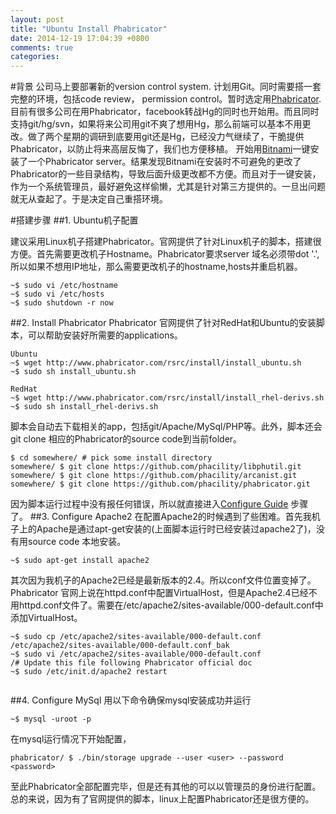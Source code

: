 ```yaml
---
layout: post
title: "Ubuntu Install Phabricator"
date: 2014-12-19 17:04:39 +0800
comments: true
categories: 
---
```

#背景
公司马上要部署新的version control system. 计划用Git。同时需要搭一套完整的环境，包括code review， permission control。暂时选定用[Phabricator](http://phabricator.org/). 目前有很多公司在用Phabricator，facebook转战Hg的同时也开始用。而且同时支持git/hg/svn，如果将来公司用git不爽了想用Hg，那么前端可以基本不用更改。做了两个星期的调研到底要用git还是Hg，已经没力气继续了，干脆提供Phabricator，以防止将来高层反悔了，我们也方便移植。
开始用[Bitnami](https://bitnami.com/stack/phabricator)一键安装了一个Phabricator server。结果发现Bitnami在安装时不可避免的更改了Phabricator的一些目录结构，导致后面升级更改都不方便。而且对于一键安装，作为一个系统管理员，最好避免这样偷懒，尤其是针对第三方提供的。一旦出问题就无从查起了。于是决定自己重搭环境。
<!-- more -->
#搭建步骤
##1. Ubuntu机子配置

建议采用Linux机子搭建Phabricator。官网提供了针对Linux机子的脚本，搭建很方便。首先需要更改机子Hostname。Phabricator要求server 域名必须带dot '.',所以如果不想用IP地址，那么需要更改机子的hostname,hosts并重启机器。

```
~$ sudo vi /etc/hostname
~$ sudo vi /etc/hosts
~$ sudo shutdown -r now
```
##2. Install Phabricator
Phabricator 官网提供了针对RedHat和Ubuntu的安装脚本，可以帮助安装好所需要的applications。

```
Ubuntu
~$ wget http://www.phabricator.com/rsrc/install/install_ubuntu.sh
~$ sudo sh install_ubuntu.sh

RedHat
~$ wget http://www.phabricator.com/rsrc/install/install_rhel-derivs.sh
~$ sudo sh install_rhel-derivs.sh
```
脚本会自动去下载相关的app，包括git/Apache/MySql/PHP等。此外，脚本还会git clone 相应的Phabricator的source code到当前folder。

```
$ cd somewhere/ # pick some install directory
somewhere/ $ git clone https://github.com/phacility/libphutil.git
somewhere/ $ git clone https://github.com/phacility/arcanist.git
somewhere/ $ git clone https://github.com/phacility/phabricator.git
```
因为脚本运行过程中没有报任何错误，所以就直接进入[Configure Guide](https://secure.phabricator.com/book/phabricator/article/configuration_guide/) 步骤了。
##3. Configure Apache2
在配置Apache2的时候遇到了些困难。首先我机子上的Apache是通过apt-get安装的(上面脚本运行时已经安装过apache2了)，没有用source code 本地安装。

```
~$ sudo apt-get install apache2
```

其次因为我机子的Apache2已经是最新版本的2.4。所以conf文件位置变掉了。Phabricator 官网上说在httpd.conf中配置VirtualHost，但是Apache2.4已经不用httpd.conf文件了。需要在/etc/apache2/sites-available/000-default.conf中添加VirtualHost。

```
~$ sudo cp /etc/apache2/sites-available/000-default.conf /etc/apache2/sites-available/000-default.conf_bak
~$ sudo vi /etc/apache2/sites-available/000-default.conf
/# Update this file following Phabricator official doc
~$ sudo /etc/init.d/apache2 restart


```
##4. Configure MySql
用以下命令确保mysql安装成功并运行

```
~$ mysql -uroot -p
```
在mysql运行情况下开始配置，

```
phabricator/ $ ./bin/storage upgrade --user <user> --password <password>
```
至此Phabricator全部配置完毕，但是还有其他的可以以管理员的身份进行配置。总的来说，因为有了官网提供的脚本，linux上配置Phabricator还是很方便的。
